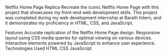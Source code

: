 Netflix Home Page Replica
Recreate the iconic Netflix Home Page with this project that showcases my front-end web development skills. This project was completed during my web development internship at Barath Intern, and it demonstrates my proficiency in HTML, CSS, and JavaScript.

Features
Accurate replication of the Netflix Home Page design.
Responsive layout using CSS media queries for optimal viewing on various devices.
Interactive elements powered by JavaScript to enhance user experience.
Technologies Used
HTML
CSS
JavaScript
